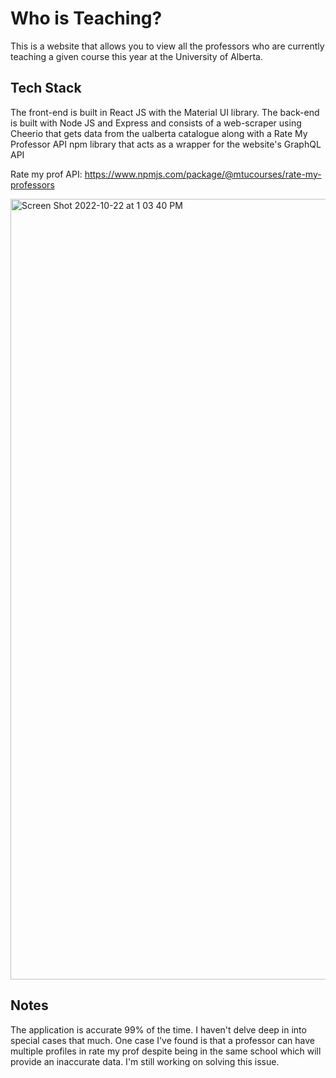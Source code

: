 # Who is Teaching?

This is a website that allows you to view all the professors who are currently teaching a given course this year at the University of Alberta.

## Tech Stack

The front-end is built in React JS with the Material UI library. The back-end is built with Node JS and Express and consists of a web-scraper using Cheerio that gets data from the ualberta catalogue
along with a Rate My Professor API npm library that acts as a wrapper for the website's GraphQL API

Rate my prof API: https://www.npmjs.com/package/@mtucourses/rate-my-professors

<img width="1249" alt="Screen Shot 2022-10-22 at 1 03 40 PM" src="https://user-images.githubusercontent.com/78581216/197358188-54f3d867-906b-4982-bc5b-5d03fd206a77.png">

## Notes
The application is accurate 99% of the time. I haven't delve deep in into special cases that much. One case I've found is that a professor can have multiple profiles in rate my prof despite being in the same school which will provide an inaccurate data. I'm still working on solving this issue.
